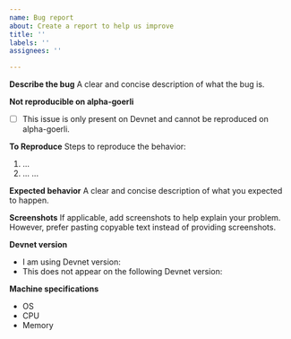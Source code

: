 ```yaml
---
name: Bug report
about: Create a report to help us improve
title: ''
labels: ''
assignees: ''

---
```


**Describe the bug**
A clear and concise description of what the bug is.

**Not reproducible on alpha-goerli**
- [ ] This issue is only present on Devnet and cannot be reproduced on alpha-goerli.

**To Reproduce**
Steps to reproduce the behavior:
1. ...
2. ...
...

**Expected behavior**
A clear and concise description of what you expected to happen.

**Screenshots**
If applicable, add screenshots to help explain your problem. However, prefer pasting copyable text instead of providing screenshots.


**Devnet version**
- I am using Devnet version: 
- This does not appear on the following Devnet version:

**Machine specifications**
- OS
- CPU
- Memory
